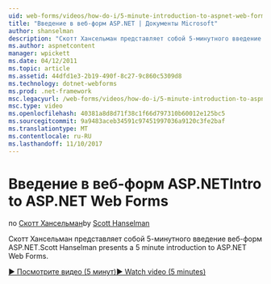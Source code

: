 ```yaml
---
uid: web-forms/videos/how-do-i/5-minute-introduction-to-aspnet-web-forms
title: "Введение в веб-форм ASP.NET | Документы Microsoft"
author: shanselman
description: "Скотт Хансельман представляет собой 5-минутного введение веб-форм ASP.NET."
ms.author: aspnetcontent
manager: wpickett
ms.date: 04/12/2011
ms.topic: article
ms.assetid: 44dfd1e3-2b19-490f-8c27-9c860c5309d8
ms.technology: dotnet-webforms
ms.prod: .net-framework
msc.legacyurl: /web-forms/videos/how-do-i/5-minute-introduction-to-aspnet-web-forms
msc.type: video
ms.openlocfilehash: 40381a8d8d71f38c1f66d797310b60012e125bc5
ms.sourcegitcommit: 9a9483aceb34591c97451997036a9120c3fe2baf
ms.translationtype: MT
ms.contentlocale: ru-RU
ms.lasthandoff: 11/10/2017
---
```

<a name="intro-to-aspnet-web-forms"></a><span data-ttu-id="0f15b-103">Введение в веб-форм ASP.NET</span><span class="sxs-lookup"><span data-stu-id="0f15b-103">Intro to ASP.NET Web Forms</span></span>
====================
<span data-ttu-id="0f15b-104">по [Скотт Хансельман](https://github.com/shanselman)</span><span class="sxs-lookup"><span data-stu-id="0f15b-104">by [Scott Hanselman](https://github.com/shanselman)</span></span>

<span data-ttu-id="0f15b-105">Скотт Хансельман представляет собой 5-минутного введение веб-форм ASP.NET.</span><span class="sxs-lookup"><span data-stu-id="0f15b-105">Scott Hanselman presents a 5 minute introduction to ASP.NET Web Forms.</span></span>

[<span data-ttu-id="0f15b-106">&#9654; Посмотрите видео (5 минут)</span><span class="sxs-lookup"><span data-stu-id="0f15b-106">&#9654; Watch video (5 minutes)</span></span>](https://channel9.msdn.com/Blogs/ASP-NET-Site-Videos/5-minute-introduction-to-aspnet-web-forms)

